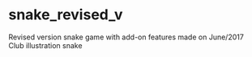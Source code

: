 # snake_revised_v
Revised version snake game with add-on features made on June/2017  
Club illustration snake  
